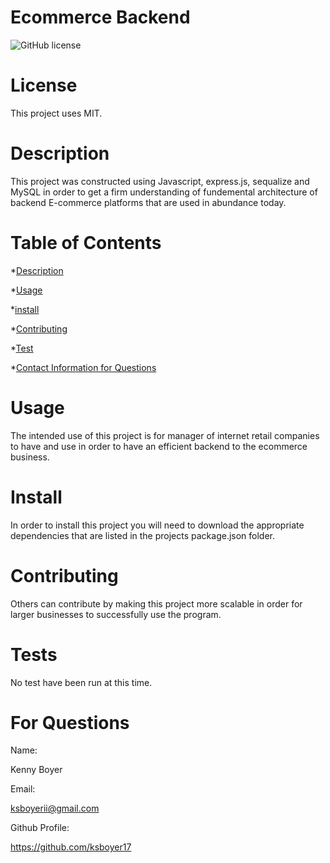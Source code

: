# Ecommerce Backend

  ![GitHub license](https://img.shields.io/badge/license-MIT-blue.svg)
  # License
  This project uses MIT.

 # Description

 This project was constructed using Javascript, express.js, sequalize and MySQL in order to get a firm understanding of fundemental architecture of backend E-commerce platforms that are used in abundance today.

 # Table of Contents

 

 *[Description](#description)

 *[Usage](#usage)

 *[install](#install)

 *[Contributing](#contributing)

 *[Test](#tests)

 *[Contact Information for Questions](#for-questions)


 # Usage

 The intended use of this project is for manager of internet retail companies to have and use in order to have an efficient backend to the ecommerce business. 

 # Install

 In order to install this project you will need to download the appropriate dependencies that are listed in the projects package.json folder.

 # Contributing

 Others can contribute by making this project more scalable in order for larger businesses to successfully use the program. 

 # Tests

 No test have been run at this time.

 # For Questions

 Name:

 Kenny Boyer

 Email:

 ksboyerii@gmail.com

 Github Profile:

 https://github.com/ksboyer17

